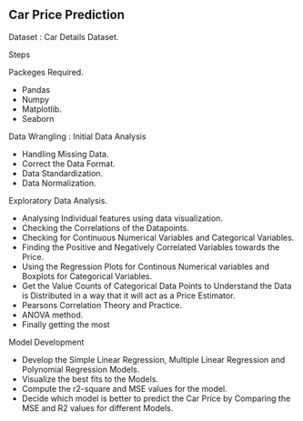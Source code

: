 ## **Car Price Prediction**

Dataset : Car Details Dataset.

Steps

Packeges Required.

  + Pandas
  + Numpy
  + Matplotlib.
  + Seaborn

      
Data Wrangling : Initial Data Analysis

  + Handling Missing Data.
  + Correct the Data Format.
  + Data Standardization.
  + Data Normalization.
  
Exploratory Data Analysis.

  + Analysing Individual features using data visualization.
  + Checking the Correlations of the Datapoints.
  + Checking for Continuous Numerical Variables and Categorical Variables.
  + Finding the Positive and Negatively Correlated Variables towards the Price.
  + Using the Regression Plots for Continous Numerical variables and Boxplots for Categorical Variables.
  + Get the Value Counts of Categorical Data Points to Understand the Data is Distributed in a way that it will act as a Price Estimator.
  + Pearsons Correlation Theory and Practice.
  + ANOVA method.
  + Finally getting the most

Model Development

  + Develop the Simple Linear Regression, Multiple Linear Regression and Polynomial Regression Models.
  + Visualize the best fits to the Models.
  + Compute the r2-square and MSE values for the model.
  + Decide which model is better to predict the Car Price by Comparing the MSE and R2 values for different Models.


